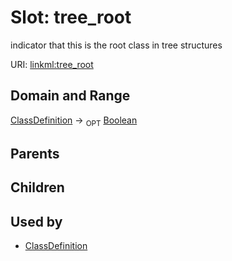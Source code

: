 
# Slot: tree_root


indicator that this is the root class in tree structures

URI: [linkml:tree_root](https://w3id.org/linkml/tree_root)


## Domain and Range

[ClassDefinition](ClassDefinition.md) ->  <sub>OPT</sub>
 [Boolean](Boolean.md)

## Parents


## Children


## Used by

 * [ClassDefinition](ClassDefinition.md)
